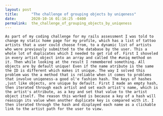 ```yaml
---
layout: post
title:      "The challenge of grouping objects by uniqeness"
date:       2020-10-16 01:16:25 -0400
permalink:  the_challenge_of_grouping_objects_by_uniqeness
---
```


    As part of my coding challenge for my rails assessment I was told to change my static home page for my profile, which has a list of tattoo artists that a user could choose from, to a dynamic list of artists who were previously submitted to the database by the user. This a whole lot of duplicates which I needed to get rid of. First I shoveled in every artist object into an array and called the #uniq method on it. Then while looking at the result I remembered something. All objects are by default unique! Even if the name atribute is the same the ID is different which makes it unique. The way I solved this problem was the a method that is reliable when it comes to problems that involve uniqeness-a good ol'e fashion hash. The keys of hashes ,just like objects, are unique by default. First I made an empty hash, then iterated through each artist and set each artist's name, which is the artist's attribute, as a key and set that value to the artist object itself. The reason this worked is because a key of a hash will reassign its value when another duplicate key is compared with it. I then iterated through the hash and displayed each name as a clickable link to the artist path for the user to view. 
